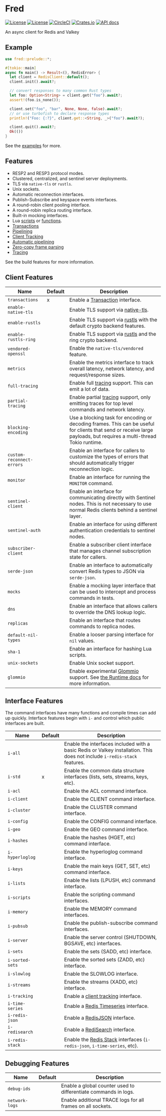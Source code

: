 Fred
====

[![License](https://img.shields.io/badge/license-MIT-blue.svg)](https://opensource.org/licenses/MIT)
[![License](https://img.shields.io/badge/License-Apache%202.0-blue.svg)](https://opensource.org/licenses/Apache-2.0)
[![CircleCI](https://circleci.com/gh/aembke/fred.rs/tree/main.svg?style=svg)](https://circleci.com/gh/aembke/fred.rs/tree/main)
[![Crates.io](https://img.shields.io/crates/v/fred.svg)](https://crates.io/crates/fred)
[![API docs](https://docs.rs/fred/badge.svg)](https://docs.rs/fred)

An async client for Redis and Valkey

## Example

```rust
use fred::prelude::*;

#[tokio::main]
async fn main() -> Result<(), RedisError> {
  let client = RedisClient::default();
  client.init().await?;

  // convert responses to many common Rust types
  let foo: Option<String> = client.get("foo").await?;
  assert!(foo.is_none());

  client.set("foo", "bar", None, None, false).await?;
  // or use turbofish to declare response types
  println!("Foo: {:?}", client.get::<String, _>("foo").await?);

  client.quit().await?;
  Ok(())
}
```

See the [examples](https://github.com/aembke/fred.rs/tree/main/examples) for more.

## Features

* RESP2 and RESP3 protocol modes.
* Clustered, centralized, and sentinel server deployments.
* TLS via `native-tls` or `rustls`.
* Unix sockets.
* Automatic reconnection interfaces.
* Publish-Subscribe and keyspace events interfaces.
* A round-robin client pooling interface.
* A round-robin replica routing interface.
* Built-in mocking interfaces.
* Lua [scripts](https://redis.io/docs/interact/programmability/eval-intro/)
  or [functions](https://redis.io/docs/interact/programmability/functions-intro/).
* [Transactions](https://redis.io/docs/interact/transactions/)
* [Pipelining](https://redis.io/topics/pipelining)
* [Client Tracking](https://redis.io/docs/manual/client-side-caching/)
* [Automatic pipelining](bin/benchmark/README.md)
* [Zero-copy frame parsing](https://github.com/aembke/redis-protocol.rs)
* [Tracing](https://github.com/tokio-rs/tracing)

See the build features for more information.

## Client Features

| Name                      | Default | Description                                                                                                                                                         |
|---------------------------|---------|---------------------------------------------------------------------------------------------------------------------------------------------------------------------|
| `transactions`            | x       | Enable a [Transaction](https://redis.io/docs/interact/transactions/) interface.                                                                                     |
| `enable-native-tls`       |         | Enable TLS support via [native-tls](https://crates.io/crates/native-tls).                                                                                           |
| `enable-rustls`           |         | Enable TLS support via [rustls](https://crates.io/crates/rustls) with the default crypto backend features.                                                          |
| `enable-rustls-ring`      |         | Enable TLS support via [rustls](https://crates.io/crates/rustls) and the ring crypto backend.                                                                       |
| `vendored-openssl`        |         | Enable the `native-tls/vendored` feature.                                                                                                                           |
| `metrics`                 |         | Enable the metrics interface to track overall latency, network latency, and request/response sizes.                                                                 |
| `full-tracing`            |         | Enable full [tracing](./src/trace/README.md) support. This can emit a lot of data.                                                                                  |
| `partial-tracing`         |         | Enable partial [tracing](./src/trace/README.md) support, only emitting traces for top level commands and network latency.                                           |
| `blocking-encoding`       |         | Use a blocking task for encoding or decoding frames. This can be useful for clients that send or receive large payloads, but requires a multi-thread Tokio runtime. |
| `custom-reconnect-errors` |         | Enable an interface for callers to customize the types of errors that should automatically trigger reconnection logic.                                              |
| `monitor`                 |         | Enable an interface for running the `MONITOR` command.                                                                                                              |
| `sentinel-client`         |         | Enable an interface for communicating directly with Sentinel nodes. This is not necessary to use normal Redis clients behind a sentinel layer.                      |
| `sentinel-auth`           |         | Enable an interface for using different authentication credentials to sentinel nodes.                                                                               |
| `subscriber-client`       |         | Enable a subscriber client interface that manages channel subscription state for callers.                                                                           |
| `serde-json`              |         | Enable an interface to automatically convert Redis types to JSON via `serde-json`.                                                                                  |
| `mocks`                   |         | Enable a mocking layer interface that can be used to intercept and process commands in tests.                                                                       |
| `dns`                     |         | Enable an interface that allows callers to override the DNS lookup logic.                                                                                           |
| `replicas`                |         | Enable an interface that routes commands to replica nodes.                                                                                                          |
| `default-nil-types`       |         | Enable a looser parsing interface for `nil` values.                                                                                                                 |
| `sha-1`                   |         | Enable an interface for hashing Lua scripts.                                                                                                                        |
| `unix-sockets`            |         | Enable Unix socket support.                                                                                                                                         |
| `glommio`                 |         | Enable experimental [Glommio](https://github.com/DataDog/glommio) support. See [the Runtime docs](./src/glommio/README.md) for more information.                    |

## Interface Features

The command interfaces have many functions and compile times can add up quickly. Interface features
begin with `i-` and control which public interfaces are built.

| Name            | Default | Description                                                                                                               |
|-----------------|---------|---------------------------------------------------------------------------------------------------------------------------|
| `i-all`         |         | Enable the interfaces included with a basic Redis or Valkey installation. This does not include `i-redis-stack` features. |
| `i-std`         | x       | Enable the common data structure interfaces (lists, sets, streams, keys, etc).                                            |
| `i-acl`         |         | Enable the ACL command interface.                                                                                         |
| `i-client`      |         | Enable the CLIENT command interface.                                                                                      |
| `i-cluster`     |         | Enable the CLUSTER command interface.                                                                                     |
| `i-config`      |         | Enable the CONFIG command interface.                                                                                      |
| `i-geo`         |         | Enable the GEO command interface.                                                                                         |
| `i-hashes`      |         | Enable the hashes (HGET, etc) command interface.                                                                          |
| `i-hyperloglog` |         | Enable the hyperloglog command interface.                                                                                 |
| `i-keys`        |         | Enable the main keys (GET, SET, etc) command interface.                                                                   |
| `i-lists`       |         | Enable the lists (LPUSH, etc) command interface.                                                                          |
| `i-scripts`     |         | Enable the scripting command interfaces.                                                                                  |
| `i-memory`      |         | Enable the MEMORY command interfaces.                                                                                     |
| `i-pubsub`      |         | Enable the publish-subscribe command interfaces.                                                                          |
| `i-server`      |         | Enable the server control (SHUTDOWN, BGSAVE, etc) interfaces.                                                             |
| `i-sets`        |         | Enable the sets (SADD, etc) interface.                                                                                    |
| `i-sorted-sets` |         | Enable the sorted sets (ZADD, etc) interface.                                                                             |
| `i-slowlog`     |         | Enable the SLOWLOG interface.                                                                                             |
| `i-streams`     |         | Enable the streams (XADD, etc) interface.                                                                                 |
| `i-tracking`    |         | Enable a [client tracking](https://redis.io/docs/manual/client-side-caching/) interface.                                  |
| `i-time-series` |         | Enable a [Redis Timeseries](https://redis.io/docs/data-types/timeseries/)  interface.                                     |
| `i-redis-json`  |         | Enable a [RedisJSON](https://github.com/RedisJSON/RedisJSON) interface.                                                   |
| `i-redisearch`  |         | Enable a [RediSearch](https://github.com/RediSearch/RediSearch) interface.                                                |
| `i-redis-stack` |         | Enable the [Redis Stack](https://github.com/redis-stack) interfaces (`i-redis-json`, `i-time-series`, etc).               |

## Debugging Features

| Name           | Default | Description                                                     |
|----------------|---------|-----------------------------------------------------------------|
| `debug-ids`    |         | Enable a global counter used to differentiate commands in logs. |
| `network-logs` |         | Enable additional TRACE logs for all frames on all sockets.     |

